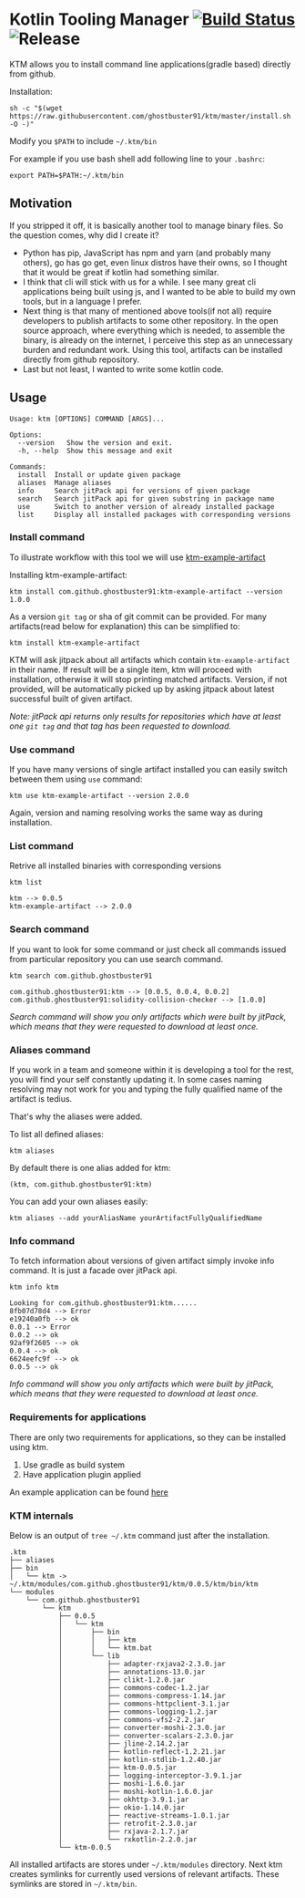 # Kotlin Tooling Manager [![Build Status](https://travis-ci.org/ghostbuster91/ktm.svg?branch=master)](https://travis-ci.org/ghostbuster91/ktm) ![Release](https://jitpack.io/v/ghostbuster91/ktm.svg)

KTM allows you to install command line applications(gradle based) directly from github.

Installation:
```
sh -c "$(wget https://raw.githubusercontent.com/ghostbuster91/ktm/master/install.sh -O -)"
```
Modify you `$PATH` to include `~/.ktm/bin`

For example if you use bash shell add following line to your `.bashrc`:

`export PATH=$PATH:~/.ktm/bin`

## Motivation
If you stripped it off, it is basically another tool to manage binary files. So the question comes, why did I create it?
- Python has pip, JavaScript has npm and yarn (and probably many others), go has go get, even linux distros have their owns,
  so I thought that it would be great if kotlin had something similar.
- I think that cli will stick with us for a while. I see many great cli applications being built using js,
  and I wanted to be able to build my own tools, but in a language I prefer.
- Next thing is that many of mentioned above tools(if not all) require developers to publish artifacts to some other repository.
  In the open source approach, where everything which is needed, to assemble the binary, is already on the internet,
  I perceive this step as an unnecessary burden and redundant work.
  Using this tool, artifacts can be installed directly from github repository.
- Last but not least, I wanted to write some kotlin code.

## Usage
```
Usage: ktm [OPTIONS] COMMAND [ARGS]...

Options:
  --version   Show the version and exit.
  -h, --help  Show this message and exit

Commands:
  install  Install or update given package
  aliases  Manage aliases
  info     Search jitPack api for versions of given package
  search   Search jitPack api for given substring in package name
  use      Switch to another version of already installed package
  list     Display all installed packages with corresponding versions
```

### Install command
To illustrate workflow with this tool we will use [ktm-example-artifact](https://github.com/ghostbuster91/ktm-example-artifact)

Installing ktm-example-artifact:
```
ktm install com.github.ghostbuster91:ktm-example-artifact --version 1.0.0
```
As a version `git tag` or sha of git commit can be provided.
For many artifacts(read below for explanation) this can be simplified to:

```
ktm install ktm-example-artifact
```

KTM will ask jitpack about all artifacts which contain `ktm-example-artifact` in their name.
If result will be a single item, ktm will proceed with installation, otherwise it will stop printing matched artifacts.
Version, if not provided, will be automatically picked up by asking jitpack about latest successful built of given artifact.

*Note: jitPack api returns only results for repositories which have at least one `git tag` and that tag has been requested to download.*

### Use command
If you have many versions of single artifact installed you can easily switch between them using `use` command:

```
ktm use ktm-example-artifact --version 2.0.0
```

Again, version and naming resolving works the same way as during installation.

### List command
Retrive all installed binaries with corresponding versions
```
ktm list
```
```
ktm --> 0.0.5
ktm-example-artifact --> 2.0.0
```
### Search command
If you want to look for some command or just check all commands issued from particular repository you can use search command.
```
ktm search com.github.ghostbuster91
```
```
com.github.ghostbuster91:ktm --> [0.0.5, 0.0.4, 0.0.2]
com.github.ghostbuster91:solidity-collision-checker --> [1.0.0]
```
*Search command will show you only artifacts which were built by jitPack, which means that they were requested to download at least once.*
### Aliases command

If you work in a team and someone within it is developing a tool for the rest, you will find your self constantly updating it. In some cases naming resolving may not work for you and typing the fully qualified name of the artifact is tedius.

That's why the aliases were added.

To list all defined aliases:
```
ktm aliases
```

By default there is one alias added for ktm:
```
(ktm, com.github.ghostbuster91:ktm)
```

You can add your own aliases easily:
```
ktm aliases --add yourAliasName yourArtifactFullyQualifiedName
```
### Info command
To fetch information about versions of given artifact simply invoke info command. It is just a facade over jitPack api.
```
ktm info ktm
```
```
Looking for com.github.ghostbuster91:ktm......
8fb07d78d4 --> Error
e19240a0fb --> ok
0.0.1 --> Error
0.0.2 --> ok
92af9f2605 --> ok
0.0.4 --> ok
6624eefc9f --> ok
0.0.5 --> ok
```
*Info command will show you only artifacts which were built by jitPack, which means that they were requested to download at least once.*

### Requirements for applications
There are only two requirements for applications, so they can be installed using ktm.
1. Use gradle as build system
2. Have application plugin applied

An example application can be found [here](https://github.com/ghostbuster91/ktm-example-artifact/)

### KTM internals

Below is an output of `tree ~/.ktm` command just after the installation.
```
.ktm
├── aliases
├── bin
│   └── ktm -> ~/.ktm/modules/com.github.ghostbuster91/ktm/0.0.5/ktm/bin/ktm
└── modules
    └── com.github.ghostbuster91
        └── ktm
            ├── 0.0.5
            │   └── ktm
            │       ├── bin
            │       │   ├── ktm
            │       │   └── ktm.bat
            │       └── lib
            │           ├── adapter-rxjava2-2.3.0.jar
            │           ├── annotations-13.0.jar
            │           ├── clikt-1.2.0.jar
            │           ├── commons-codec-1.2.jar
            │           ├── commons-compress-1.14.jar
            │           ├── commons-httpclient-3.1.jar
            │           ├── commons-logging-1.2.jar
            │           ├── commons-vfs2-2.2.jar
            │           ├── converter-moshi-2.3.0.jar
            │           ├── converter-scalars-2.3.0.jar
            │           ├── jline-2.14.2.jar
            │           ├── kotlin-reflect-1.2.21.jar
            │           ├── kotlin-stdlib-1.2.40.jar
            │           ├── ktm-0.0.5.jar
            │           ├── logging-interceptor-3.9.1.jar
            │           ├── moshi-1.6.0.jar
            │           ├── moshi-kotlin-1.6.0.jar
            │           ├── okhttp-3.9.1.jar
            │           ├── okio-1.14.0.jar
            │           ├── reactive-streams-1.0.1.jar
            │           ├── retrofit-2.3.0.jar
            │           ├── rxjava-2.1.7.jar
            │           └── rxkotlin-2.2.0.jar
            └── ktm-0.0.5
```
All installed artifacts are stores under `~/.ktm/modules` directory. Next ktm creates symlinks for currently used versions of relevant artifacts. These symlinks are stored in `~/.ktm/bin`. 
